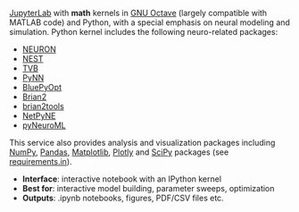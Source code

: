 [JupyterLab](https://jupyter.org/) with **math** kernels in [GNU Octave](https://www.gnu.org/software/octave/index) (largely compatible with MATLAB code) and Python, with a special emphasis on neural modeling and simulation. 
Python kernel includes the following neuro-related packages:
- [NEURON](https://neuron.yale.edu/neuron/)
- [NEST](https://nest-simulator.readthedocs.io/en/stable/ref_material/pynest_apis.html)
- [TVB](https://pypi.org/project/tvb/)
- [PyNN](https://neuralensemble.org/PyNN/)
- [BluePyOpt](https://github.com/BlueBrain/BluePyOpt#readme)
- [Brian2](https://brian2.readthedocs.io/en/stable/) 
- [brian2tools](https://pypi.org/project/brian2tools/)
- [NetPyNE](http://netpyne.org/)
- [pyNeuroML](https://docs.neuroml.org/Userdocs/Software/pyNeuroML.html)

This service also provides analysis and visualization packages including [NumPy](https://numpy.org/), [Pandas](https://pandas.pydata.org/),
[Matplotlib](https://matplotlib.org/), [Plotly](https://plotly.com/python/) and
[SciPy](https://www.scipy.org/) packages (see [requirements.in](https://github.com/ITISFoundation/jupyter-neuron/blob/main/kernels/python-neuron/requirements.in)).

- **Interface**: interactive notebook with an IPython kernel
- **Best for**: interactive model building, parameter sweeps, optimization
- **Outputs**: .ipynb notebooks, figures, PDF/CSV files etc. 
